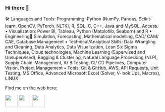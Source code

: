 ### Hi there 👋

🛠️ Languages and Tools:
 Programming: Python (NumPy, Pandas, Scikit-learn, OpenCV, PyTorch, NLTK), R, SQL, C, C++, Java and MySQL, Access.
• Visualization: Power BI, Tableau, Python (Matplotlib, Seaborn) and R
• Engineering Simulation, Forecasting, Mathematical modelling, CAD/ CAM/ CAE, Database Management
• Technical/Analytical Skills: Data Wrangling and Cleaning, Data Analytics, Data Visualization, Lean Six Sigma 
Techniques, Cloud technologies, Machine Learning (Supervised and Unsupervised), Bagging & Clustering, Natural Language 
Processing (NLP), Supply Chain-Management, A/ B Testing, CI/ CD Pipelines, Computer Vision, Project Management
• Tools: Git & GitHub, AWS, API Requests, Unit Testing, MS Office, Advanced Microsoft Excel (Solver, V-look Ups, Macros), LINUX

Find me on the web here:
<p align="left">
<a href="https://www.linkedin.com/in/abhishekgupta785/" target="blank"><img align="center" src="https://github.com/mishmanners/MishManners/blob/master/socials/transparent-Linkedin-logo-icon.png" alt="" height="40" /></a>
<a href="https://www.instagram.com/abhi_gupta1845/" target="blank"><img align="center" src="https://github.com/mishmanners/MishManners/blob/master/socials/instagram.png" alt="" height="40" /></a>
<a href="https://twitter.com/guptabhishek785" target="blank"><img align="center" src="https://github.com/mishmanners/MishManners/blob/master/socials/twitter%20(2).png" title = "Twitter" alt="" height="40" /></a>

</p>
<!--
**guptabhishek785/guptabhishek785** is a ✨ _special_ ✨ repository because its `README.md` (this file) appears on your GitHub profile.

### Find me on the web:



Here are some ideas to get you started:

- 🔭 I’m currently working on ...
- 🌱 I’m currently learning ...
- 👯 I’m looking to collaborate on ...
- 🤔 I’m looking for help with ...
- 💬 Ask me about ...
- 📫 How to reach me: ...
- 😄 Pronouns: ...
- ⚡ Fun fact: ...
-->
